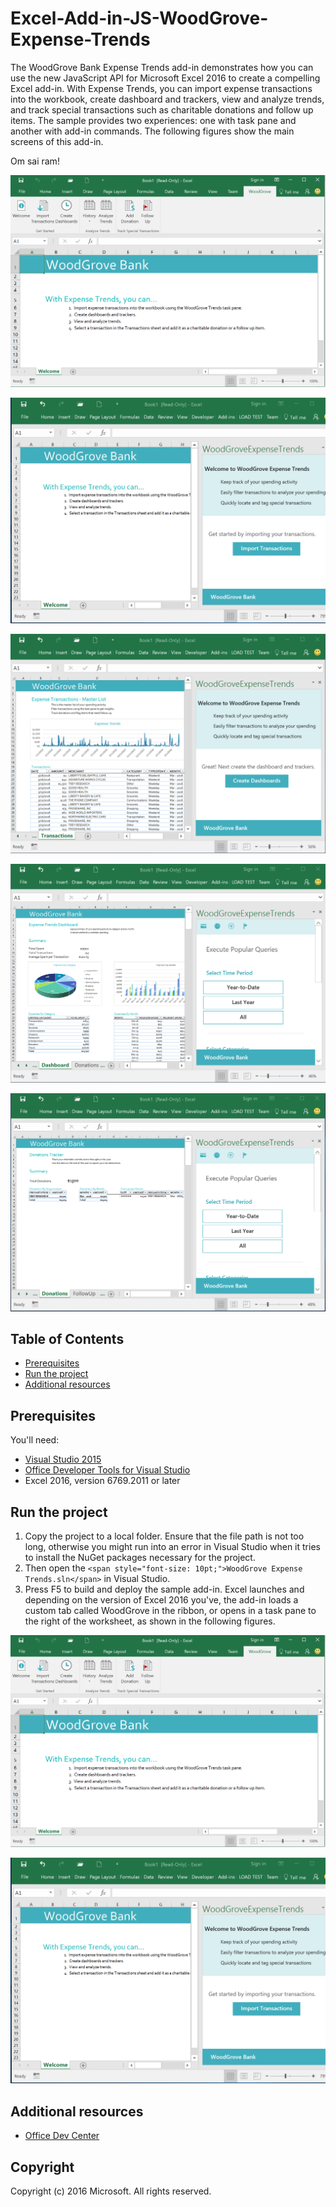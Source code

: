 <div class="WordSection1">

# Excel-Add-in-JS-WoodGrove-Expense-Trends

The WoodGrove Bank Expense Trends add-in demonstrates how you can use the new JavaScript API for Microsoft Excel 2016 to create a compelling Excel add-in. With Expense Trends, you can import expense transactions into the workbook, create dashboard and trackers, view and analyze trends, and track special transactions such as charitable donations and follow up items. The sample provides two experiences: one with task pane and another with add-in commands. The following figures show the main screens of this add-in.

Om sai ram!

[<span style="text-decoration: none;">![WoodGrove Bank Expense Trends Add-in - Ribbon](images/woodgrove_taskpane_ribbon.PNG)</span>](images/woodgrove_taskpane_ribbon.PNG)

[<span style="text-decoration: none;">![WoodGrove Bank Expense Trends Add-in - Initial taskpane](images/woodgrove_taskpane_import.PNG)</span>](images/woodgrove_taskpane_import.PNG)

[<span style="text-decoration: none;">![WoodGrove Bank Expense Trends Add-in - Transactions sheet](images/woodgrove_taskpane_data.PNG)</span>](images/woodgrove_taskpane_data.PNG)

[<span style="text-decoration: none;">![WoodGrove Bank Expense Trends Add-in - Dashboard](images/woodgrove_taskpane_dashboard.PNG)</span>](images/woodgrove_taskpane_dashboard.PNG)

[<span style="text-decoration: none;">![WoodGrove Bank Expense Trends Add-in - Donations Tracker](images/woodgrove_taskpane_donations.PNG)</span>](images/woodgrove_taskpane_donations.PNG)

## Table of Contents

*   [Prerequisites](#prerequisites)
*   [Run the project](#run-the-project)
*   [Additional resources](#additional-resources)

## Prerequisites

You'll need:

*   [Visual Studio 2015](https://www.visualstudio.com/downloads/download-visual-studio-vs.aspx)
*   [Office Developer Tools for Visual Studio](https://www.visualstudio.com/en-us/features/office-tools-vs.aspx)
*   Excel 2016, version 6769.2011 or later

## Run the project

1.  Copy the project to a local folder. Ensure that the file path is not too long, otherwise you might run into an error in Visual Studio when it tries to install the NuGet packages necessary for the project.
2.  Then open the `<span style="font-size: 10pt;">WoodGrove Expense Trends.sln</span>` in Visual Studio.
3.  Press F5 to build and deploy the sample add-in. Excel launches and depending on the version of Excel 2016 you've, the add-in loads a custom tab called WoodGrove in the ribbon, or opens in a task pane to the right of the worksheet, as shown in the following figures.

[<span style="text-decoration: none;">![WoodGrove Bank Expense Trends Add-in - Initial taskpane](images/woodgrove_taskpane_ribbon.PNG)</span>](images/woodgrove_taskpane_ribbon.PNG)

[<span style="text-decoration: none;">![WoodGrove Bank Expense Trends Add-in - Initial taskpane](images/woodgrove_taskpane_import.PNG)</span>](images/woodgrove_taskpane_import.PNG)

## Additional resources

*   [Office Dev Center](http://dev.office.com/)

## Copyright

Copyright (c) 2016 Microsoft. All rights reserved.

</div>
